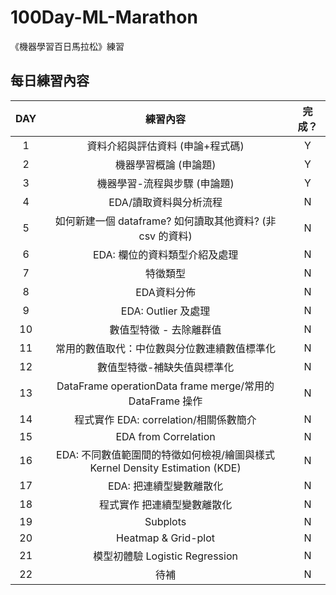 # 100Day-ML-Marathon
《機器學習百日馬拉松》練習

## 每日練習內容
| DAY | 練習內容 | 完成？ |
|:---:| :------: | :----: |
| 1 | 資料介紹與評估資料 (申論+程式碼) | Y |
| 2 | 機器學習概論 (申論題) | Y |
| 3 | 機器學習-流程與步驟 (申論題) | Y |
| 4 | EDA/讀取資料與分析流程 | N |
| 5 | 如何新建一個 dataframe? 如何讀取其他資料? (非 csv 的資料) | N |
| 6 | EDA: 欄位的資料類型介紹及處理 | N |
| 7 | 特徵類型 | N |
| 8 | EDA資料分佈 | N |
| 9 | EDA: Outlier 及處理 | N |
| 10 | 數值型特徵 - 去除離群值 | N |
| 11 | 常用的數值取代：中位數與分位數連續數值標準化 | N |
| 12 | 數值型特徵-補缺失值與標準化 | N |
| 13 | DataFrame operationData frame merge/常用的 DataFrame 操作 | N |
| 14 | 程式實作 EDA: correlation/相關係數簡介 | N |
| 15 | EDA from Correlation | N |
| 16 | EDA: 不同數值範圍間的特徵如何檢視/繪圖與樣式Kernel Density Estimation (KDE) | N |
| 17 | EDA: 把連續型變數離散化 | N |
| 18 | 程式實作 把連續型變數離散化 | N |
| 19 | Subplots | N |
| 20 | Heatmap & Grid-plot | N |
| 21 | 模型初體驗 Logistic Regression | N |
| 22 | 待補 | N |